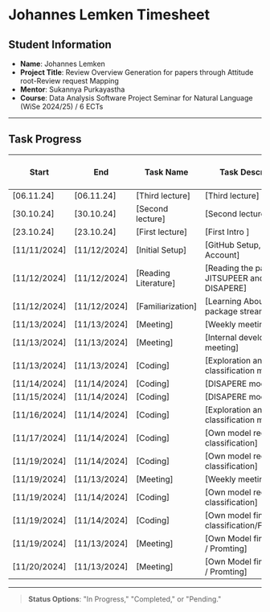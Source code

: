# Johannes Lemken Timesheet

## Student Information
- **Name**: Johannes Lemken
- **Project Title**: Review Overview Generation for papers through Attitude root-Review request Mapping 
- **Mentor**: Sukannya Purkayastha
- **Course**: Data Analysis Software Project Seminar for Natural Language (WiSe 2024/25) / 6 ECTs

---

## Task Progress

| Start      | End        | Task Name       | Task Description         | Time Spent (hours) | Status        |
|------------|------------|-----------------|--------------------------|--------------------|---------------|
| [06.11.24]    | [06.11.24]    | [Third lecture]       | [Third lecture]                                                           | [1.5]         | [Completed]   | 
| [30.10.24] | [30.10.24] | [Second lecture]            | [Second lecture]                                                          | [1.5]         | [Completed]   | 
| [23.10.24] | [23.10.24] | [First lecture]             | [First Intro ]                                                            | [1.5]         | [Completed]   | 
| [11/11/2024] | [11/12/2024] | [Initial Setup]   | [GitHub Setup, Matrix Account]  | [0,5]       | [Completed] |
| [11/12/2024] | [11/12/2024] | [Reading Literature]   | [Reading the papers JITSUPEER and DISAPERE]  | [2]       | [Completed]   |
| [11/12/2024] | [11/12/2024] | [Familiarization]   | [Learning About python package streamlit]  | [1]       | [Completed]     |
| [11/13/2024] | [11/13/2024] | [Meeting]            | [Weekly meeting]                           | [1]                | [Completed] |
| [11/13/2024] | [11/13/2024] | [Meeting]            | [Internal developer meeting]               | [0.5]              | [Completed] |
| [11/13/2024] | [11/13/2024] | [Coding]             | [Exploration and setup classification model]    | [2]                | [Completed] | 
| [11/14/2024] | [11/14/2024] | [Coding]             | [DISAPERE model]    | [4]                | [In Progess] |
| [11/15/2024] | [11/14/2024] | [Coding]             | [DISAPERE model]    | [4]                | [In Progess] |
| [11/16/2024] | [11/14/2024] | [Coding]             | [Exploration and setup classification model]    | [3]                | [Completed] |
| [11/17/2024] | [11/14/2024] | [Coding]             | [Own model request classification]    | [3]                | [In Progess] |
| [11/19/2024] | [11/14/2024] | [Coding]             | [Own model request classification]    | [3]                | [In Progress] |
| [11/19/2024] | [11/13/2024] | [Meeting]            | [Weekly meeting]                           | [1]                | [Completed] |
| [11/19/2024] | [11/14/2024] | [Coding]             | [Own model request classification]    | [1]                | [Completed] |
| [11/19/2024] | [11/14/2024] | [Coding]             | [Own model fine quest classification/Finetuning]    | [4]                | [In Progress] |
| [11/19/2024] | [11/13/2024] | [Meeting]            | [Own Model fine request / Promting]                           | [3]                | [In Progress] |
| [11/20/2024] | [11/13/2024] | [Meeting]            | [Own Model fine request / Promting]                           | [1]                | [In Progress] |



---

> **Status Options**: "In Progress," "Completed," or "Pending."
